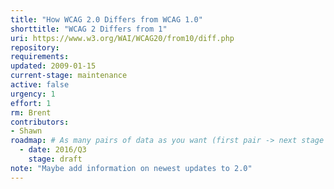 ```yaml
---
title: "How WCAG 2.0 Differs from WCAG 1.0"
shorttitle: "WCAG 2 Differs from 1"
uri: https://www.w3.org/WAI/WCAG20/from10/diff.php
repository: 
requirements: 
updated: 2009-01-15
current-stage: maintenance
active: false
urgency: 1
effort: 1
rm: Brent
contributors:
- Shawn
roadmap: # As many pairs of data as you want (first pair -> next stage in the tool)
  - date: 2016/Q3
    stage: draft
note: "Maybe add information on newest updates to 2.0"
---
```

